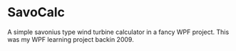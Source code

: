# SavoCalc
A simple savonius type wind turbine calculator in a fancy WPF project. This was my WPF learning project backin 2009.
